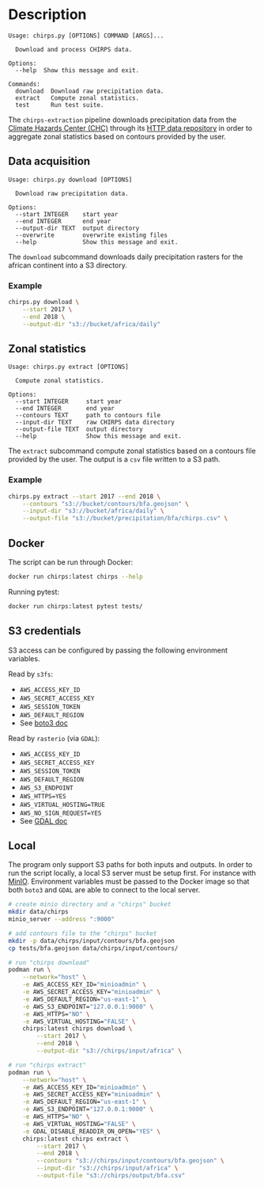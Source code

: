# Description

```
Usage: chirps.py [OPTIONS] COMMAND [ARGS]...

  Download and process CHIRPS data.

Options:
  --help  Show this message and exit.

Commands:
  download  Download raw precipitation data.
  extract   Compute zonal statistics.
  test      Run test suite.
```

The `chirps-extraction` pipeline downloads precipitation data from the [Climate Hazards Center (CHC)](https://www.chc.ucsb.edu/) through its [HTTP data repository](https://data.chc.ucsb.edu/products/CHIRPS-2.0/africa_daily/tifs/p05/) in order to aggregate zonal statistics based on contours provided by the user.

## Data acquisition

```
Usage: chirps.py download [OPTIONS]

  Download raw precipitation data.

Options:
  --start INTEGER    start year
  --end INTEGER      end year
  --output-dir TEXT  output directory
  --overwrite        overwrite existing files
  --help             Show this message and exit.
```

The `download` subcommand downloads daily precipitation rasters for the african continent into a S3 directory.

### Example

``` sh
chirps.py download \
    --start 2017 \
    --end 2018 \
    --output-dir "s3://bucket/africa/daily"
```

## Zonal statistics

```
Usage: chirps.py extract [OPTIONS]

  Compute zonal statistics.

Options:
  --start INTEGER     start year
  --end INTEGER       end year
  --contours TEXT     path to contours file
  --input-dir TEXT    raw CHIRPS data directory
  --output-file TEXT  output directory
  --help              Show this message and exit.
```

The `extract` subcommand compute zonal statistics based on a contours file provided by the user. The output is a `csv` file written to a S3 path.

### Example

``` sh
chirps.py extract --start 2017 --end 2018 \
    --contours "s3://bucket/contours/bfa.geojson" \
    --input-dir "s3://bucket/africa/daily" \
    --output-file "s3://bucket/precipitation/bfa/chirps.csv" \
```

## Docker

The script can be run through Docker:

``` sh
docker run chirps:latest chirps --help
```

Running pytest:

``` sh
docker run chirps:latest pytest tests/
```

## S3 credentials

S3 access can be configured by passing the following environment variables.

Read by `s3fs`:

* `AWS_ACCESS_KEY_ID`
* `AWS_SECRET_ACCESS_KEY`
* `AWS_SESSION_TOKEN`
* `AWS_DEFAULT_REGION`
* See [boto3 doc](https://boto3.amazonaws.com/v1/documentation/api/latest/guide/configuration.html#using-environment-variables)

Read by `rasterio` (via `GDAL`):

* `AWS_ACCESS_KEY_ID`
* `AWS_SECRET_ACCESS_KEY`
* `AWS_SESSION_TOKEN`
* `AWS_DEFAULT_REGION`
* `AWS_S3_ENDPOINT`
* `AWS_HTTPS=YES`
* `AWS_VIRTUAL_HOSTING=TRUE`
* `AWS_NO_SIGN_REQUEST=YES`
* See [GDAL doc](https://gdal.org/user/virtual_file_systems.html#vsis3-aws-s3-files)

## Local

The program only support S3 paths for both inputs and outputs. In order to run the script locally, a local S3 server must be setup first. For instance with [MinIO](https://min.io/). Environment variables must be passed to the Docker image so that both `boto3` and `GDAL` are able to connect to the local server.

``` sh
# create minio directory and a "chirps" bucket
mkdir data/chirps
minio_server --address ":9000"

# add contours file to the "chirps" bucket
mkdir -p data/chirps/input/contours/bfa.geojson
cp tests/bfa.geojson data/chirps/input/contours/

# run "chirps download"
podman run \
    --network="host" \
    -e AWS_ACCESS_KEY_ID="minioadmin" \
    -e AWS_SECRET_ACCESS_KEY="minioadmin" \
    -e AWS_DEFAULT_REGION="us-east-1" \
    -e AWS_S3_ENDPOINT="127.0.0.1:9000" \
    -e AWS_HTTPS="NO" \
    -e AWS_VIRTUAL_HOSTING="FALSE" \
    chirps:latest chirps download \
        --start 2017 \
        --end 2018 \
        --output-dir "s3://chirps/input/africa" \

# run "chirps extract"
podman run \
    --network="host" \
    -e AWS_ACCESS_KEY_ID="minioadmin" \
    -e AWS_SECRET_ACCESS_KEY="minioadmin" \
    -e AWS_DEFAULT_REGION="us-east-1" \
    -e AWS_S3_ENDPOINT="127.0.0.1:9000" \
    -e AWS_HTTPS="NO" \
    -e AWS_VIRTUAL_HOSTING="FALSE" \
    -e GDAL_DISABLE_READDIR_ON_OPEN="YES" \
    chirps:latest chirps extract \
        --start 2017 \
        --end 2018 \
        --contours "s3://chirps/input/contours/bfa.geojson" \
        --input-dir "s3://chirps/input/africa" \
        --output-file "s3://chirps/output/bfa.csv"
```
